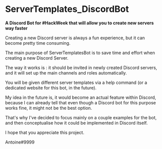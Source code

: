 # ServerTemplates_DiscordBot
**A Discord Bot for #HackWeek that will allow you to create new servers way faster**

Creating a new Discord server is always a fun experience, but it can become pretty time consuming.

The main purpose of ServerTemplatesBot is to save time and effort when creating a new Discord Server.

The way it works is : it should be invited in newly created Discord servers, and it will set up the main channels and roles automatically.

You will be given different server templates via a help command (or a dedicated website for this bot, in the future).

My idea in the future is, it would become an actual feature within Discord, because I can already tell that even though a Discord bot for this purpose works fine, it might not be the best option.

That's why I've decided to focus mainly on a couple examples for the bot, and then conceptualise how it could be implemented in Discord itself.

I hope that you appreciate this project.

Antoine#9999
